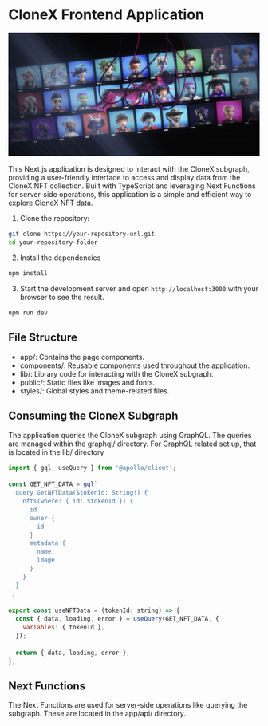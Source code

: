 # CloneX Frontend Application

![CloneX](/assets/clonex.jpg)

This Next.js application is designed to interact with the CloneX subgraph, providing a user-friendly interface to access and display data from the CloneX NFT collection. Built with TypeScript and leveraging Next Functions for server-side operations, this application is a simple and efficient way to explore CloneX NFT data.

1. Clone the repository:

```bash
git clone https://your-repository-url.git
cd your-repository-folder
```

2. Install the dependencies

```bash
npm install
```

3. Start the development server and open `http://localhost:3000` with your browser to see the result.

```bash
npm run dev
```


## File Structure

- app/: Contains the page components.
- components/: Reusable components used throughout the application.
- lib/: Library code for interacting with the CloneX subgraph.
- public/: Static files like images and fonts.
- styles/: Global styles and theme-related files.

## Consuming the CloneX Subgraph
The application queries the CloneX subgraph using GraphQL. The queries are managed within the graphql/ directory. For GraphQL related set up, that is located in the lib/ directory

```js
import { gql, useQuery } from '@apollo/client';

const GET_NFT_DATA = gql`
  query GetNFTData($tokenId: String!) {
    nfts(where: { id: $tokenId }) {
      id
      owner {
        id
      }
      metadata {
        name
        image
      }
    }
  }
`;

export const useNFTData = (tokenId: string) => {
  const { data, loading, error } = useQuery(GET_NFT_DATA, {
    variables: { tokenId },
  });

  return { data, loading, error };
};

```

## Next Functions
The Next Functions are used for server-side operations like querying the subgraph. These are located in the app/api/ directory.

